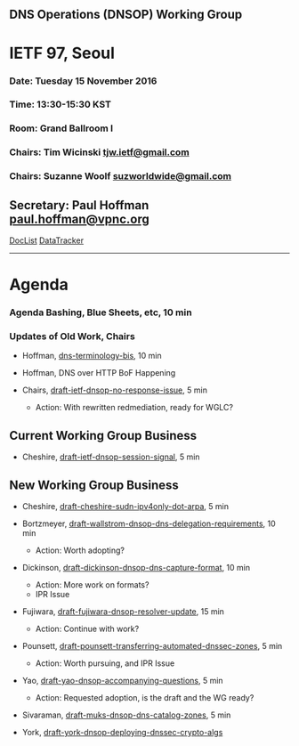 ## DNS Operations (DNSOP) Working Group 
# IETF 97, Seoul

### Date: Tuesday 15 November 2016
### Time: 13:30-15:30 KST 
### Room: Grand Ballroom I
### Chairs: Tim Wicinski <tjw.ietf@gmail.com>
### Chairs: Suzanne Woolf <suzworldwide@gmail.com>

## Secretary: Paul Hoffman <paul.hoffman@vpnc.org>

[DocList](https://svn.tools.ietf.org/svn/wg/dnsop/doclist.html)
[DataTracker](https://datatracker.ietf.org/wg/dnsop/documents/)

---
# Agenda
###  Agenda Bashing, Blue Sheets, etc,  10 min

### Updates of Old Work, Chairs

* Hoffman, [dns-terminology-bis](https://datatracker.ietf.org/doc/draft-ietf-dnsop-terminology-bis/), 10 min

* Hoffman, DNS over HTTP BoF Happening

* Chairs, [draft-ietf-dnsop-no-response-issue](https://datatracker.ietf.org/doc/draft-ietf-dnsop-no-response-issue/), 5 min
    - Action:  With rewritten redmediation, ready for WGLC?

## Current Working Group Business

* Cheshire, [draft-ietf-dnsop-session-signal](https://datatracker.ietf.org/doc/draft-ietf-dnsop-session-signal/), 5 min

## New Working Group Business 

* Cheshire, [draft-cheshire-sudn-ipv4only-dot-arpa](https://datatracker.ietf.org/doc/draft-cheshire-sudn-ipv4only-dot-arpa/), 5 min

* Bortzmeyer, [draft-wallstrom-dnsop-dns-delegation-requirements](https://datatracker.ietf.org/doc/draft-wallstrom-dnsop-dns-delegation-requirements/), 10 min
    - Action:  Worth adopting?

* Dickinson, [draft-dickinson-dnsop-dns-capture-format](https://datatracker.ietf.org/doc/draft-dickinson-dnsop-dns-capture-format/), 10 min
    - Action: More work on formats?
    - IPR Issue

* Fujiwara, [draft-fujiwara-dnsop-resolver-update](https://datatracker.ietf.org/doc/draft-fujiwara-dnsop-resolver-update/), 15 min
    - Action: Continue with work?

* Pounsett, [draft-pounsett-transferring-automated-dnssec-zones](https://datatracker.ietf.org/doc/draft-pounsett-transferring-automated-dnssec-zones/), 5 min
    - Action: Worth pursuing, and IPR Issue
 
* Yao, [draft-yao-dnsop-accompanying-questions](https://datatracker.ietf.org/doc/draft-yao-dnsop-accompanying-questions/), 5 min
    - Action: Requested adoption, is the draft and the WG ready?

* Sivaraman, [draft-muks-dnsop-dns-catalog-zones](https://tools.ietf.org/html/draft-muks-dnsop-dns-catalog-zones-01), 5 min

* York, [draft-york-dnsop-deploying-dnssec-crypto-algs](https://datatracker.ietf.org/doc/draft-york-dnsop-deploying-dnssec-crypto-algs/)
